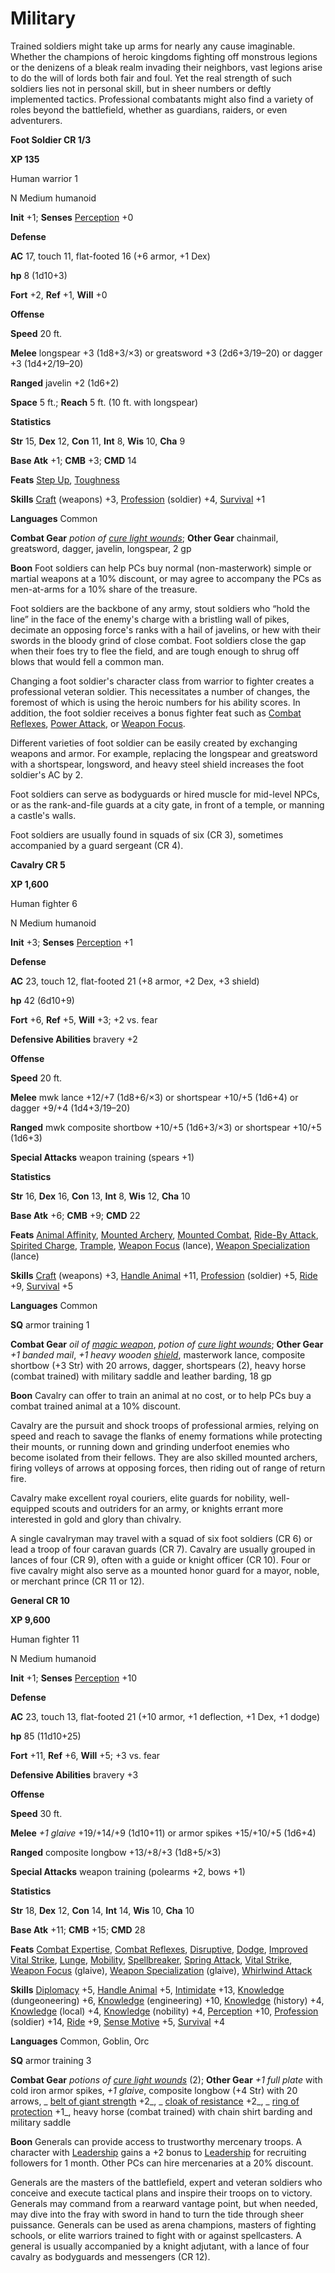 # Military

Trained soldiers might take up arms for nearly any cause imaginable. Whether the champions of heroic kingdoms fighting off monstrous legions or the denizens of a bleak realm invading their neighbors, vast legions arise to do the will of lords both fair and foul. Yet the real strength of such soldiers lies not in personal skill, but in sheer numbers or deftly implemented tactics. Professional combatants might also find a variety of roles beyond the battlefield, whether as guardians, raiders, or even adventurers.

**Foot Soldier CR 1/3**

**XP 135**

Human warrior 1

N Medium humanoid

**Init** +1; **Senses** [Perception](../../skills/perception#_perception) +0

**Defense**

**AC** 17, touch 11, flat-footed 16 (+6 armor, +1 Dex)

**hp** 8 (1d10+3)

**Fort** +2, **Ref** +1, **Will** +0

**Offense**

**Speed** 20 ft.

**Melee** longspear +3 (1d8+3/×3) or greatsword +3 (2d6+3/19–20) or dagger +3 (1d4+2/19–20)

**Ranged** javelin +2 (1d6+2)

**Space** 5 ft.; **Reach** 5 ft. (10 ft. with longspear)

**Statistics**

**Str** 15, **Dex** 12, **Con** 11, **Int** 8, **Wis** 10, **Cha** 9

**Base Atk** +1; **CMB** +3; **CMD** 14

**Feats** [Step Up](../../feats#_step-up), [Toughness](../../feats#_toughness)

**Skills** [Craft](../../skills/craft#_craft) (weapons) +3, [Profession](../../skills/profession#_profession) (soldier) +4, [Survival](../../skills/survival#_survival) +1

**Languages** Common

**Combat Gear** _potion of [cure light wounds](../../spells/cureLightWounds#_cure-light-wounds)_; **Other Gear** chainmail, greatsword, dagger, javelin, longspear, 2 gp

**Boon** Foot soldiers can help PCs buy normal (non-masterwork) simple or martial weapons at a 10% discount, or may agree to accompany the PCs as men-at-arms for a 10% share of the treasure.

Foot soldiers are the backbone of any army, stout soldiers who “hold the line” in the face of the enemy's charge with a bristling wall of pikes, decimate an opposing force's ranks with a hail of javelins, or hew with their swords in the bloody grind of close combat. Foot soldiers close the gap when their foes try to flee the field, and are tough enough to shrug off blows that would fell a common man.

Changing a foot soldier's character class from warrior to fighter creates a professional veteran soldier. This necessitates a number of changes, the foremost of which is using the heroic numbers for his ability scores. In addition, the foot soldier receives a bonus fighter feat such as [Combat Reflexes](../../feats#_combat-reflexes), [Power Attack](../../feats#_power-attack), or [Weapon Focus](../../feats#_weapon-focus).

Different varieties of foot soldier can be easily created by exchanging weapons and armor. For example, replacing the longspear and greatsword with a shortspear, longsword, and heavy steel shield increases the foot soldier's AC by 2.

Foot soldiers can serve as bodyguards or hired muscle for mid-level NPCs, or as the rank-and-file guards at a city gate, in front of a temple, or manning a castle's walls.

Foot soldiers are usually found in squads of six (CR 3), sometimes accompanied by a guard sergeant (CR 4).

**Cavalry CR 5**

**XP 1,600**

Human fighter 6

N Medium humanoid

**Init** +3; **Senses** [Perception](../../skills/perception#_perception) +1

**Defense**

**AC** 23, touch 12, flat-footed 21 (+8 armor, +2 Dex, +3 shield)

**hp** 42 (6d10+9)

**Fort** +6, **Ref** +5, **Will** +3; +2 vs. fear

**Defensive Abilities** bravery +2

**Offense**

**Speed** 20 ft.

**Melee** mwk lance +12/+7 (1d8+6/×3) or shortspear +10/+5 (1d6+4) or dagger +9/+4 (1d4+3/19–20)

**Ranged** mwk composite shortbow +10/+5 (1d6+3/×3) or shortspear +10/+5 (1d6+3)

**Special Attacks** weapon training (spears +1)

**Statistics**

**Str** 16, **Dex** 16, **Con** 13, **Int** 8, **Wis** 12, **Cha** 10

**Base Atk** +6; **CMB** +9; **CMD** 22

**Feats** [Animal Affinity](../../feats#_animal-affinity), [Mounted Archery](../../feats#_mounted-archery), [Mounted Combat](../../feats#_mounted-combat), [Ride-By Attack](../../feats#_ride-by-attack), [Spirited Charge](../../feats#_spirited-charge), [Trample](../../feats#_trample), [Weapon Focus](../../feats#_weapon-focus) (lance), [Weapon Specialization](../../feats#_weapon-specialization) (lance)

**Skills** [Craft](../../skills/craft#_craft) (weapons) +3, [Handle Animal](../../skills/handleAnimal#_handle-animal) +11, [Profession](../../skills/profession#_profession) (soldier) +5, [Ride](../../skills/ride#_ride) +9, [Survival](../../skills/survival#_survival) +5

**Languages** Common

**SQ** armor training 1

**Combat Gear** _oil of [magic weapon](../../spells/magicWeapon#_magic-weapon)_, _potion of [cure light wounds](../../spells/cureLightWounds#_cure-light-wounds)_; **Other Gear** _+1 banded mail_, _+1 heavy wooden [shield](../../spells/shield#_shield)_, masterwork lance, composite shortbow (+3 Str) with 20 arrows, dagger, shortspears (2), heavy horse (combat trained) with military saddle and leather barding, 18 gp

**Boon** Cavalry can offer to train an animal at no cost, or to help PCs buy a combat trained animal at a 10% discount.

Cavalry are the pursuit and shock troops of professional armies, relying on speed and reach to savage the flanks of enemy formations while protecting their mounts, or running down and grinding underfoot enemies who become isolated from their fellows. They are also skilled mounted archers, firing volleys of arrows at opposing forces, then riding out of range of return fire.

Cavalry make excellent royal couriers, elite guards for nobility, well-equipped scouts and outriders for an army, or knights errant more interested in gold and glory than chivalry.

A single cavalryman may travel with a squad of six foot soldiers (CR 6) or lead a troop of four caravan guards (CR 7). Cavalry are usually grouped in lances of four (CR 9), often with a guide or knight officer (CR 10). Four or five cavalry might also serve as a mounted honor guard for a mayor, noble, or merchant prince (CR 11 or 12).

**General CR 10**

**XP 9,600**

Human fighter 11

N Medium humanoid

**Init** +1; **Senses** [Perception](../../skills/perception#_perception) +10

**Defense**

**AC** 23, touch 13, flat-footed 21 (+10 armor, +1 deflection, +1 Dex, +1 dodge)

**hp** 85 (11d10+25)

**Fort** +11, **Ref** +6, **Will** +5; +3 vs. fear

**Defensive Abilities** bravery +3

**Offense**

**Speed** 30 ft.

**Melee** _+1 glaive_ +19/+14/+9 (1d10+11) or armor spikes +15/+10/+5 (1d6+4)

**Ranged** composite longbow +13/+8/+3 (1d8+5/×3)

**Special Attacks** weapon training (polearms +2, bows +1)

**Statistics**

**Str** 18, **Dex** 12, **Con** 14, **Int** 14, **Wis** 10, **Cha** 10

**Base Atk** +11; **CMB** +15; **CMD** 28

**Feats** [Combat Expertise](../../feats#_combat-expertise), [Combat Reflexes](../../feats#_combat-reflexes), [Disruptive](../../feats#_disruptive), [Dodge](../../feats#_dodge), [Improved Vital Strike](../../feats#_improved-vital-strike), [Lunge](../../feats#_lunge), [Mobility](../../feats#_mobility), [Spellbreaker](../../feats#_spellbreaker), [Spring Attack](../../feats#_spring-attack), [Vital Strike](../../feats#_vital-strike), [Weapon Focus](../../feats#_weapon-focus) (glaive), [Weapon Specialization](../../feats#_weapon-specialization) (glaive), [Whirlwind Attack](../../feats#_whirlwind-attack)

**Skills** [Diplomacy](../../skills/diplomacy#_diplomacy) +5, [Handle Animal](../../skills/handleAnimal#_handle-animal) +5, [Intimidate](../../skills/intimidate#_intimidate) +13, [Knowledge](../../skills/knowledge#_knowledge) (dungeoneering) +6, [Knowledge](../../skills/knowledge#_knowledge) (engineering) +10, [Knowledge](../../skills/knowledge#_knowledge) (history) +4, [Knowledge](../../skills/knowledge#_knowledge) (local) +4, [Knowledge](../../skills/knowledge#_knowledge) (nobility) +4, [Perception](../../skills/perception#_perception) +10, [Profession](../../skills/profession#_profession) (soldier) +14, [Ride](../../skills/ride#_ride) +9, [Sense Motive](../../skills/senseMotive#_sense-motive) +5, [Survival](../../skills/survival#_survival) +4

**Languages** Common, Goblin, Orc

**SQ** armor training 3

**Combat Gear** _potions of [cure light wounds](../../spells/cureLightWounds#_cure-light-wounds)_ (2); **Other Gear** _+1 full plate_ with cold iron armor spikes, _+1 glaive_, composite longbow (+4 Str) with 20 arrows, _ [belt of giant strength](../../magicItems/wondrousItems#_belt-of-giant-strength) +2_, _ [cloak of resistance](../../magicItems/wondrousItems#_cloak-of-resistance) +2_, _ [ring of protection](../../magicItems/rings#_ring-of-protection) +1_, heavy horse (combat trained) with chain shirt barding and military saddle

**Boon** Generals can provide access to trustworthy mercenary troops. A character with [Leadership](../../feats#_leadership) gains a +2 bonus to [Leadership](../../feats#_leadership) for recruiting followers for 1 month. Other PCs can hire mercenaries at a 20% discount.

Generals are the masters of the battlefield, expert and veteran soldiers who conceive and execute tactical plans and inspire their troops on to victory. Generals may command from a rearward vantage point, but when needed, may dive into the fray with sword in hand to turn the tide through sheer puissance. Generals can be used as arena champions, masters of fighting schools, or elite warriors trained to fight with or against spellcasters. A general is usually accompanied by a knight adjutant, with a lance of four cavalry as bodyguards and messengers (CR 12).

